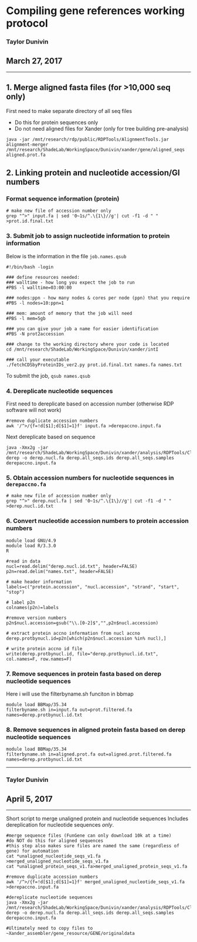 # Compiling gene references working protocol
### Taylor Dunivin
## March 27, 2017
---
## 1. Merge aligned fasta files (for >10,000 seq only)
First need to make separate directory of all seq files 
* Do this for protein sequences only
* Do not need aligned files for Xander (only for tree building pre-analysis)

```
java -jar /mnt/research/rdp/public/RDPTools/AlignmentTools.jar alignment-merger /mnt/research/ShadeLab/WorkingSpace/Dunivin/xander/gene/aligned_seqs aligned.prot.fa
```

## 2. Linking protein and nucleotide accession/GI numbers
### Format sequence information (protein)
```
# make new file of accession number only
grep "^>" input.fa | sed '0~1s/^.\{1\}//g'| cut -f1 -d " "  >prot.id.final.txt
```

### 3. Submit job to assign nucleotide information to protein information
Below is the information in the file ```job.names.qsub```

```
#!/bin/bash -login
 
### define resources needed:
### walltime - how long you expect the job to run
#PBS -l walltime=03:00:00
 
### nodes:ppn - how many nodes & cores per node (ppn) that you require
#PBS -l nodes=10:ppn=1
 
### mem: amount of memory that the job will need
#PBS -l mem=5gb
 
### you can give your job a name for easier identification
#PBS -N prot2accession

### change to the working directory where your code is located
cd /mnt/research/ShadeLab/WorkingSpace/Dunivin/xander/intI
 
### call your executable
./fetchCDSbyProteinIDs_ver2.py prot.id.final.txt names.fa names.txt
```

To submit the job, ```qsub names.qsub```

### 4. Dereplicate nucleotide sequences
First need to dereplicate based on accession number (otherwise RDP software will not work)
```
#remove duplicate accession numbers
awk '/^>/{f=!d[$1];d[$1]=1}f' input.fa >derepaccno.input.fa
```

Next dereplicate based on sequence
```
java -Xmx2g -jar /mnt/research/ShadeLab/WorkingSpace/Dunivin/xander/analysis/RDPTools/Clustering.jar derep -o derep.nucl.fa derep.all_seqs.ids derep.all_seqs.samples derepaccno.input.fa
```

### 5. Obtain accession numbers for nucleotide sequences in ```derepaccno.fa```
```
# make new file of accession number only
grep "^>" derep.nucl.fa | sed '0~1s/^.\{1\}//g'| cut -f1 -d " "  >derep.nucl.id.txt
```

### 6. Convert nucleotide accession numbers to protein accession numbers
```
module load GNU/4.9
module load R/3.3.0
R

#read in data
nucl=read.delim("derep.nucl.id.txt", header=FALSE)
p2n=read.delim("names.txt", header=FALSE)

# make header information
labels=c("protein.accession", "nucl.accession", "strand", "start", "stop")

# label p2n
colnames(p2n)=labels

#remove version numbers
p2n$nucl.accession=gsub("\\.[0-2]$","",p2n$nucl.accession)

# extract protein accno information from nucl accno
derep.protbynucl.id=p2n[which(p2n$nucl.accession %in% nucl),]

# write protein accno id file
write(derep.protbynucl.id, file="derep.protbynucl.id.txt", col.names=F, row.names=F)
```

### 7. Remove sequences in protein fasta based on derep nucleotide sequences
Here i will use the filterbyname.sh funciton in bbmap
```
module load BBMap/35.34
filterbyname.sh in=input.fa out=prot.filtered.fa names=derep.protbynucl.id.txt
```

### 8. Remove sequences in aligned protein fasta based on derep nucleotide sequences
```
module load BBMap/35.34
filterbyname.sh in=aligned.prot.fa out=aligned.prot.filtered.fa names=derep.protbynucl.id.txt
```

---
### Taylor Dunivin
## April 5, 2017
---
Short script to merge unaligned protein and nucleotide sequences
Includes dereplication for nucleotide sequences _only_. 
```
#merge sequence files (FunGene can only download 10k at a time)
#do NOT do this for aligned sequences
#this step also makes sure files are named the same (regardless of gene) for automation
cat *unaligned_nucleotide_seqs_v1.fa >merged_unaligned_nucleotide_seqs_v1.fa
cat *unaligned_protein_seqs_v1.fa>merged_unaligned_protein_seqs_v1.fa

#remove duplicate accession numbers
awk '/^>/{f=!d[$1];d[$1]=1}f' merged_unaligned_nucleotide_seqs_v1.fa >derepaccno.input.fa

#dereplicate nucleotide sequences
java -Xmx2g -jar /mnt/research/ShadeLab/WorkingSpace/Dunivin/xander/analysis/RDPTools/Clustering.jar derep -o derep.nucl.fa derep.all_seqs.ids derep.all_seqs.samples derepaccno.input.fa

#Ultimately need to copy files to ~Xander_assembler/gene_resource/GENE/originaldata
```

